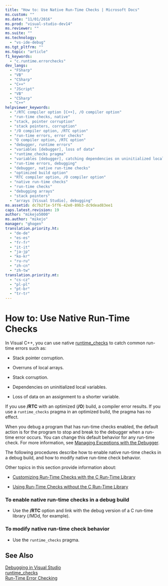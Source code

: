 ```yaml
---
title: "How to: Use Native Run-Time Checks | Microsoft Docs"
ms.custom: ""
ms.date: "11/01/2016"
ms.prod: "visual-studio-dev14"
ms.reviewer: ""
ms.suite: ""
ms.technology: 
  - "vs-ide-debug"
ms.tgt_pltfrm: ""
ms.topic: "article"
f1_keywords: 
  - "c.runtime.errorchecks"
dev_langs: 
  - "FSharp"
  - "VB"
  - "CSharp"
  - "C++"
  - "JScript"
  - "VB"
  - "CSharp"
  - "C++"
helpviewer_keywords: 
  - "/RTC compiler option [C++], /O compiler option"
  - "run-time checks, native"
  - "stack, pointer corruption"
  - "stack pointers, corruption"
  - "/O compiler option, /RTC option"
  - "run-time errors, error checks"
  - "O compiler option, /RTC option"
  - "debugger, runtime errors"
  - "variables [debugger], loss of data"
  - "runtime_checks pragma"
  - "variables [debugger], catching dependencies on uninitialized local variables"
  - "run-time errors, debugging"
  - "debugger, native run-time checks"
  - "optimized build option"
  - "RTC compiler option, /O compiler option"
  - "native run-time checks"
  - "run-time checks"
  - "debugging arrays"
  - "stack pointers"
  - "arrays [Visual Studio], debugging"
ms.assetid: dc7b2f1e-5ff6-42e0-89b3-dc9dead83ee1
caps.latest.revision: 19
author: "mikejo5000"
ms.author: "mikejo"
manager: "ghogen"
translation.priority.ht: 
  - "de-de"
  - "es-es"
  - "fr-fr"
  - "it-it"
  - "ja-jp"
  - "ko-kr"
  - "ru-ru"
  - "zh-cn"
  - "zh-tw"
translation.priority.mt: 
  - "cs-cz"
  - "pl-pl"
  - "pt-br"
  - "tr-tr"
---
```

# How to: Use Native Run-Time Checks
In Visual C++, you can use native [runtime_checks](/visual-cpp/preprocessor/runtime-checks) to catch common run-time errors such as:  
  
-   Stack pointer corruption.  
  
-   Overruns of local arrays.  
  
-   Stack corruption.  
  
-   Dependencies on uninitialized local variables.  
  
-   Loss of data on an assignment to a shorter variable.  
  
 If you use **/RTC** with an optimized (**/O**) build, a compiler error results. If you use a `runtime_checks` pragma in an optimized build, the pragma has no effect.  
  
 When you debug a program that has run-time checks enabled, the default action is for the program to stop and break to the debugger when a run-time error occurs. You can change this default behavior for any run-time check. For more information, see [Managing Exceptions with the Debugger](../debugger/managing-exceptions-with-the-debugger.md).  
  
 The following procedures describe how to enable native run-time checks in a debug build, and how to modify native run-time check behavior.  
  
 Other topics in this section provide information about:  
  
-   [Customizing Run-Time Checks with the C Run-Time Library](../debugger/native-run-time-checks-customization.md)  
  
-   [Using Run-Time Checks without the C Run-Time Library](../debugger/using-run-time-checks-without-the-c-run-time-library.md)  
  
### To enable native run-time checks in a debug build  
  
-   Use the **/RTC** option and link with the debug version of a C run-time library (/MDd, for example).  
  
### To modify native run-time check behavior  
  
-   Use the `runtime_checks` pragma.  
  
## See Also  
 [Debugging in Visual Studio](../debugger/debugging-in-visual-studio.md)   
 [runtime_checks](/visual-cpp/preprocessor/runtime-checks)   
 [Run-Time Error Checking](/visual-cpp/c-runtime-library/run-time-error-checking)
